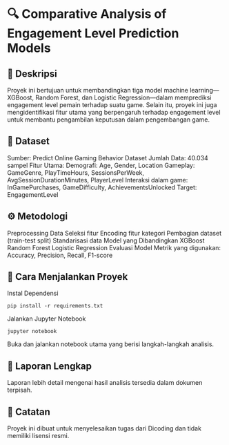 # 🔍 Comparative Analysis of Engagement Level Prediction Models
## 📌 Deskripsi
Proyek ini bertujuan untuk membandingkan tiga model machine learning—XGBoost, Random Forest, dan Logistic Regression—dalam memprediksi engagement level pemain terhadap suatu game. Selain itu, proyek ini juga mengidentifikasi fitur utama yang berpengaruh terhadap engagement level untuk membantu pengambilan keputusan dalam pengembangan game.

## 📂 Dataset

Sumber: Predict Online Gaming Behavior Dataset
Jumlah Data: 40.034 sampel
Fitur Utama:
Demografi: Age, Gender, Location
Gameplay: GameGenre, PlayTimeHours, SessionsPerWeek, AvgSessionDurationMinutes, PlayerLevel
Interaksi dalam game: InGamePurchases, GameDifficulty, AchievementsUnlocked
Target: EngagementLevel

## ⚙️ Metodologi

Preprocessing Data
Seleksi fitur
Encoding fitur kategori
Pembagian dataset (train-test split)
Standarisasi data
Model yang Dibandingkan
XGBoost
Random Forest
Logistic Regression
Evaluasi Model
Metrik yang digunakan: Accuracy, Precision, Recall, F1-score

## 🚀 Cara Menjalankan Proyek

Instal Dependensi
```
pip install -r requirements.txt
```
Jalankan Jupyter Notebook
```
jupyter notebook
```

Buka dan jalankan notebook utama yang berisi langkah-langkah analisis.

## 📑 Laporan Lengkap
Laporan lebih detail mengenai hasil analisis tersedia dalam dokumen terpisah.

## 📌 Catatan
Proyek ini dibuat untuk menyelesaikan tugas dari Dicoding dan tidak memiliki lisensi resmi.
